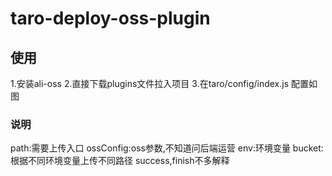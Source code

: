# taro-deploy-oss-plugin

## 使用

1.安装ali-oss
2.直接下载plugins文件拉入项目
3.在taro/config/index.js 配置如图


### 说明

path:需要上传入口
ossConfig:oss参数,不知道问后端运营
env:环境变量
bucket:根据不同环境变量上传不同路径
success,finish不多解释


